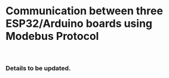 # Communication between three ESP32/Arduino boards using Modebus Protocol

</br>

### Details to be updated.